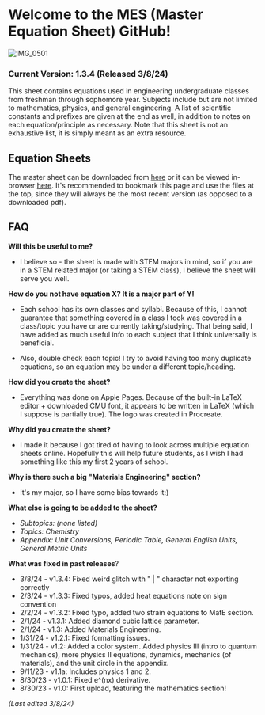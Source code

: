 # Welcome to the MES (Master Equation Sheet) GitHub!
![IMG_0501](https://github.com/ntader/MasterEquationSheet/assets/141366829/0df68ff0-3dc6-4af0-8805-60996fbaed6b)

### **Current Version: 1.3.4** (Released 3/8/24)

This sheet contains equations used in engineering undergraduate classes from freshman through sophomore year. Subjects include but are not limited to mathematics, physics, and general engineering. A list of scientific constants and prefixes are given at the end as well, in addition to notes on each equation/principle as necessary. Note that this sheet is not an exhaustive list, it is simply meant as an extra resource.

## Equation Sheets

The master sheet can be downloaded from [here](https://github.com/ntader/MasterEquationSheet/releases/tag/Master) or it can be viewed in-browser [here](https://github.com/ntader/MasterEquationSheet/blob/main/Master%20Sheet%20v1.3.3%20Eqn's%20Only.pdf). It's recommended to bookmark this page and use the files at the top, since they will always be the most recent version (as opposed to a downloaded pdf).  


## FAQ

**Will this be useful to me?**   

* I believe so - the sheet is made with STEM majors in mind, so if you are in a STEM related major (or taking a STEM class), I believe the sheet will serve you well.



**How do you not have equation X? It is a major part of Y!** 

* Each school has its own classes and syllabi. Because of this, I cannot guarantee that something covered in a class I took was covered in a class/topic you have or are currently taking/studying. That being said, I have added as much useful info to each subject that I think universally is beneficial. 

* Also, double check each topic! I try to avoid having too many duplicate equations, so an equation may be under a different topic/heading.




**How did you create the sheet?**  

* Everything was done on Apple Pages. Because of the built-in LaTeX editor + downloaded CMU font, it appears to be written in LaTeX (which I suppose is partially true). The logo was created in Procreate.

**Why did you create the sheet?**  

* I made it because I got tired of having to look across multiple equation sheets online. Hopefully this will help future students, as I wish I had something like this my first 2 years of school.


**Why is there such a big "Materials Engineering" section?**  
* It's my major, so I have some bias towards it:)


**What else is going to be added to the sheet?** 

- *Subtopics: (none listed)*
- *Topics: Chemistry*
- *Appendix: Unit Conversions, Periodic Table, General English Units, General Metric Units*


**What was fixed in past releases**?  

* 3/8/24 - v1.3.4: Fixed weird glitch with " | " character not exporting correctly
* 2/3/24 - v1.3.3: Fixed typos, added heat equations note on sign convention
* 2/2/24 - v1.3.2: Fixed typo, added two strain equations to MatE section.
* 2/1/24 - v1.3.1: Added diamond cubic lattice parameter.
* 2/1/24 - v1.3: Added Materials Engineering.
* 1/31/24 - v1.2.1: Fixed formatting issues.
* 1/31/24 - v1.2: Added a color system. Added physics III (intro to quantum mechanics), more physics II equations, dynamics, mechanics (of materials), and the unit circle in the appendix.
* 9/11/23 - v1.1a: Includes physics 1 and 2. 
* 8/30/23 - v1.0.1: Fixed e^(nx) derivative.  
* 8/30/23 - v1.0: First upload, featuring the mathematics section!  

*(Last edited 3/8/24)*

